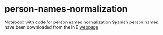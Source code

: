 # person-names-normalization
Notebook with code for person names normalization
Spanish person names have been downloaded from the INE [webpage](https://www.ine.es/dyngs/INEbase/es/operacion.htm?c=Estadistica_C&cid=1254736177009&menu=resultados&idp=1254734710990#!tabs-1254736195454)